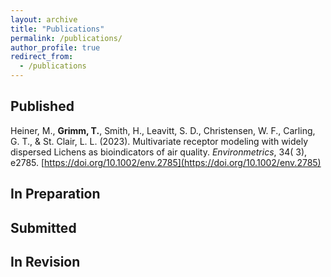 ```yaml
---
layout: archive
title: "Publications"
permalink: /publications/
author_profile: true
redirect_from:
  - /publications
---
```


## Published

Heiner, M., **Grimm, T.**, Smith, H., Leavitt, S. D., Christensen, W. F., Carling, G. T., & St. Clair, L. L. (2023). Multivariate receptor modeling with widely dispersed Lichens as bioindicators of air quality. *Environmetrics*, 34( 3), e2785. [https://doi.org/10.1002/env.2785](https://doi.org/10.1002/env.2785)

## In Preparation

## Submitted

## In Revision
